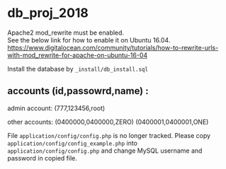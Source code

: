 # db_proj_2018

Apache2 mod_rewrite must be enabled. <br>
See the below link for how to enable it on Ubuntu 16.04.<br>
https://www.digitalocean.com/community/tutorials/how-to-rewrite-urls-with-mod_rewrite-for-apache-on-ubuntu-16-04 

Install the database by `_install/db_install.sql`

<h2>accounts (id,passowrd,name) :</h2>
admin account: (777,123456,root)

other accounts: (0400000,0400000,ZERO) (0400001,0400001,ONE)

File `application/config/config.php` is no longer tracked. Please copy `application/config/config_example.php` into `application/config/config.php` and change MySQL username and password in copied file.
